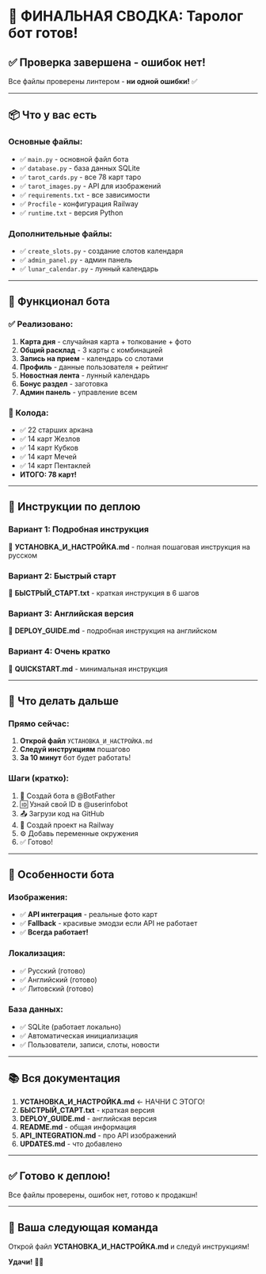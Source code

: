 # 🎉 ФИНАЛЬНАЯ СВОДКА: Таролог бот готов!

## ✅ Проверка завершена - ошибок нет!

Все файлы проверены линтером - **ни одной ошибки!** ✅

---

## 📦 Что у вас есть

### Основные файлы:
- ✅ `main.py` - основной файл бота
- ✅ `database.py` - база данных SQLite
- ✅ `tarot_cards.py` - все 78 карт таро
- ✅ `tarot_images.py` - API для изображений
- ✅ `requirements.txt` - все зависимости
- ✅ `Procfile` - конфигурация Railway
- ✅ `runtime.txt` - версия Python

### Дополнительные файлы:
- ✅ `create_slots.py` - создание слотов календаря
- ✅ `admin_panel.py` - админ панель
- ✅ `lunar_calendar.py` - лунный календарь

---

## 🎯 Функционал бота

### ✅ Реализовано:
1. **Карта дня** - случайная карта + толкование + фото
2. **Общий расклад** - 3 карты с комбинацией
3. **Запись на прием** - календарь со слотами
4. **Профиль** - данные пользователя + рейтинг
5. **Новостная лента** - лунный календарь
6. **Бонус раздел** - заготовка
7. **Админ панель** - управление всем

### 🎴 Колода:
- ✅ 22 старших аркана
- ✅ 14 карт Жезлов
- ✅ 14 карт Кубков
- ✅ 14 карт Мечей
- ✅ 14 карт Пентаклей
- **ИТОГО: 78 карт!**

---

## 📖 Инструкции по деплою

### Вариант 1: Подробная инструкция
📄 **УСТАНОВКА_И_НАСТРОЙКА.md** - полная пошаговая инструкция на русском

### Вариант 2: Быстрый старт
📄 **БЫСТРЫЙ_СТАРТ.txt** - краткая инструкция в 6 шагов

### Вариант 3: Английская версия
📄 **DEPLOY_GUIDE.md** - подробная инструкция на английском

### Вариант 4: Очень кратко
📄 **QUICKSTART.md** - минимальная инструкция

---

## 🚀 Что делать дальше

### Прямо сейчас:

1. **Открой файл** `УСТАНОВКА_И_НАСТРОЙКА.md`
2. **Следуй инструкциям** пошагово
3. **За 10 минут** бот будет работать!

### Шаги (кратко):

1. 📱 Создай бота в @BotFather
2. 🆔 Узнай свой ID в @userinfobot
3. 📤 Загрузи код на GitHub
4. 🚂 Создай проект на Railway
5. ⚙️ Добавь переменные окружения
6. ✅ Готово!

---

## 🎨 Особенности бота

### Изображения:
- ✅ **API интеграция** - реальные фото карт
- ✅ **Fallback** - красивые эмодзи если API не работает
- ✅ **Всегда работает!**

### Локализация:
- ✅ Русский (готово)
- ✅ Английский (готово)
- ✅ Литовский (готово)

### База данных:
- ✅ SQLite (работает локально)
- ✅ Автоматическая инициализация
- ✅ Пользователи, записи, слоты, новости

---

## 📚 Вся документация

1. **УСТАНОВКА_И_НАСТРОЙКА.md** ← НАЧНИ С ЭТОГО!
2. **БЫСТРЫЙ_СТАРТ.txt** - краткая версия
3. **DEPLOY_GUIDE.md** - английская версия
4. **README.md** - общая информация
5. **API_INTEGRATION.md** - про API изображений
6. **UPDATES.md** - что добавлено

---

## ✅ Готово к деплою!

Все файлы проверены, ошибок нет, готово к продакшн!

---

## 🎯 Ваша следующая команда

Открой файл **УСТАНОВКА_И_НАСТРОЙКА.md** и следуй инструкциям!

**Удачи!** 🔮✨

